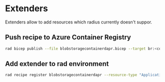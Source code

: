 # Extenders
Extenders allow to add resources which radius currently doesn't suppor.

## Push recipe to Azure Container Registry
```bash
rad bicep publish --file blobstoragecontainerdapr.bicep --target br:<container registry login server>/blobstoragecontainerdapr:latest
```

## Add extender to rad environment
```bash
rad recipe register blobstoragecontainerdapr --resource-type "Applications.Core/extenders" --template-kind bicep --template-path <container registry login server>/blobstoragecontainerdapr:latest
```